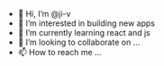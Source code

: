 - 👋 Hi, I’m @ji-v
- 👀 I’m interested in building new apps
- 🌱 I’m currently learning react and js
- 💞️ I’m looking to collaborate on ...
- 📫 How to reach me ...

<!---
ji-v/ji-v is a ✨ special ✨ repository because its `README.md` (this file) appears on your GitHub profile.
You can click the Preview link to take a look at your changes.
--->
